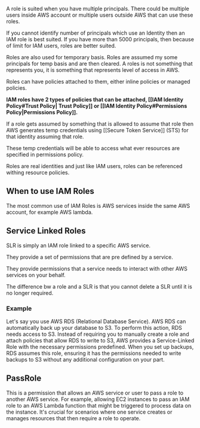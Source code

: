 A role is suited when you have multiple principals.
There could be multiple users inside AWS account or multiple users outside AWS that can use these roles.

If you cannot identify number of principals which use an Identity then an IAM role is best suited.
If you have more than 5000 principals, then because of limit for IAM users, roles are better suited.

Roles are also used for temporary basis. Roles are assumed my some principals for temp basis and are then cleared.
A roles is not something that represents you, it is something that represents level of access in AWS.

Roles can have policies attached to them, either inline policies or managed policies.

**IAM roles have 2 types of policies that can be attached, [[IAM Identity Policy#Trust Policy| Trust Policy]] or [[IAM Identity Policy#Permissions Policy|Permissions Policy]].**

If a role gets assumed by something that is allowed to assume that role then AWS generates temp credentials using [[Secure Token Service]] (STS) for that identity assuming that role.

These temp credentials will be able to access what ever resources are specified in permissions policy.

Roles are real identities and just like IAM users, roles can be referenced withing resource policies.


## When to use IAM Roles

The most common use of IAM Roles is AWS services inside the same AWS account, for example AWS lambda.

## Service Linked Roles

SLR is simply an IAM role linked to a specific AWS service.

They provide a set of permissions that are pre defined by a service.

They provide permissions that a service needs to interact with other AWS services on your behalf.

The difference bw a role and a SLR is that you cannot delete a SLR until it is no longer required.

### Example

Let's say you use AWS RDS (Relational Database Service). AWS RDS can automatically back up your database to S3. To perform this action, RDS needs access to S3. Instead of requiring you to manually create a role and attach policies that allow RDS to write to S3, AWS provides a Service-Linked Role with the necessary permissions predefined. When you set up backups, RDS assumes this role, ensuring it has the permissions needed to write backups to S3 without any additional configuration on your part.
## PassRole 
This is a permission that allows an AWS service or user to pass a role to another AWS service. For example, allowing EC2 instances to pass an IAM role to an AWS Lambda function that might be triggered to process data on the instance. It's crucial for scenarios where one service creates or manages resources that then require a role to operate.